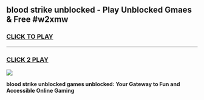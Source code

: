 
## blood strike unblocked - Play Unblocked Gmaes & Free #w2xmw
<h3>
<a href="https://news.freeplayer.one?title=blood_strike_unblocked&ref=26F">CLICK TO PLAY</a></h3>
<hr>

<h3>
<a href="https://news.freeplayer.one?title=blood_strike_unblocked&ref=26F">CLICK 2 PLAY</a>
  
</h3>

<a href="https://news.freeplayer.one?title=blood_strike_unblocked&ref=26F/"><img src="https://clearcache.store/games.png"></a>


**blood strike unblocked games unblocked: Your Gateway to Fun and Accessible Online Gaming**
